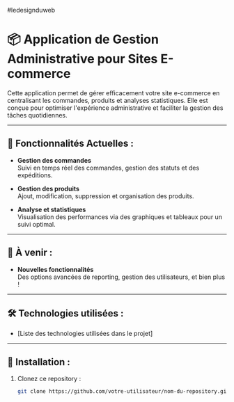 #ledesignduweb

# 📦 **Application de Gestion Administrative pour Sites E-commerce**

Cette application permet de gérer efficacement votre site e-commerce en centralisant les commandes, produits et analyses statistiques. Elle est conçue pour optimiser l'expérience administrative et faciliter la gestion des tâches quotidiennes.

---

## 🚀 **Fonctionnalités Actuelles :**

- **Gestion des commandes**  
  Suivi en temps réel des commandes, gestion des statuts et des expéditions.

- **Gestion des produits**  
  Ajout, modification, suppression et organisation des produits.

- **Analyse et statistiques**  
  Visualisation des performances via des graphiques et tableaux pour un suivi optimal.

---

## 🔮 **À venir :**

- **Nouvelles fonctionnalités**  
  Des options avancées de reporting, gestion des utilisateurs, et bien plus !

---

## 🛠️ **Technologies utilisées :**

- [Liste des technologies utilisées dans le projet]

---

## 📜 **Installation :**

1. Clonez ce repository :
   ```bash
   git clone https://github.com/votre-utilisateur/nom-du-repository.git
